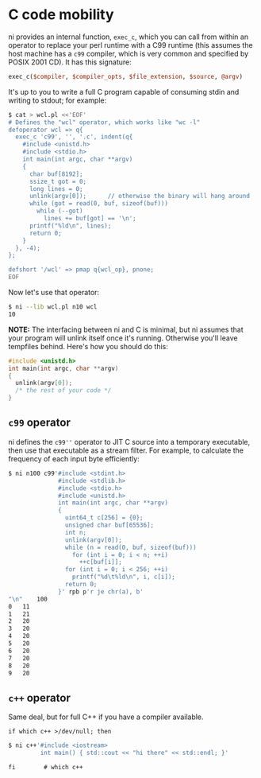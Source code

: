 # C code mobility
ni provides an internal function, `exec_c`, which you can call from within an
operator to replace your perl runtime with a C99 runtime (this assumes the host
machine has a `c99` compiler, which is very common and specified by POSIX 2001
CD). It has this signature:

```perl
exec_c($compiler, $compiler_opts, $file_extension, $source, @argv)
```

It's up to you to write a full C program capable of consuming stdin and writing
to stdout; for example:

```bash
$ cat > wcl.pl <<'EOF'
# Defines the "wcl" operator, which works like "wc -l"
defoperator wcl => q{
  exec_c 'c99', '', '.c', indent(q{
    #include <unistd.h>
    #include <stdio.h>
    int main(int argc, char **argv)
    {
      char buf[8192];
      ssize_t got = 0;
      long lines = 0;
      unlink(argv[0]);      // otherwise the binary will hang around
      while (got = read(0, buf, sizeof(buf)))
        while (--got)
          lines += buf[got] == '\n';
      printf("%ld\n", lines);
      return 0;
    }
  }, -4);
};

defshort '/wcl' => pmap q{wcl_op}, pnone;
EOF
```

Now let's use that operator:

```bash
$ ni --lib wcl.pl n10 wcl
10
```

**NOTE:** The interfacing between ni and C is minimal, but ni assumes that your
program will unlink itself once it's running. Otherwise you'll leave tempfiles
behind. Here's how you should do this:

```c
#include <unistd.h>
int main(int argc, char **argv)
{
  unlink(argv[0]);
  /* the rest of your code */
}
```


## `c99` operator
ni defines the `c99''` operator to JIT C source into a temporary executable,
then use that executable as a stream filter. For example, to calculate the
frequency of each input byte efficiently:

```bash
$ ni n100 c99'#include <stdint.h>
              #include <stdlib.h>
              #include <stdio.h>
              #include <unistd.h>
              int main(int argc, char **argv)
              {
                uint64_t c[256] = {0};
                unsigned char buf[65536];
                int n;
                unlink(argv[0]);
                while (n = read(0, buf, sizeof(buf)))
                  for (int i = 0; i < n; ++i)
                    ++c[buf[i]];
                for (int i = 0; i < 256; ++i)
                  printf("%d\t%ld\n", i, c[i]);
                return 0;
              }' rpb p'r je chr(a), b'
"\n"	100
0	11
1	21
2	20
3	20
4	20
5	20
6	20
7	20
8	20
9	20
```


## `c++` operator
Same deal, but for full C++ if you have a compiler available.

```lazytest
if which c++ >/dev/null; then
```

```bash
$ ni c++'#include <iostream>
         int main() { std::cout << "hi there" << std::endl; }'
```

```lazytest
fi        # which c++
```
